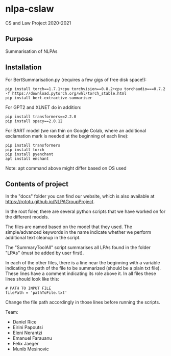 # nlpa-cslaw

CS and Law Project 2020-2021

## Purpose

Summarisation of NLPAs

## Installation

For BertSummarisation.py (requires a few gigs of free disk space!):

```[bash]
pip install torch==1.7.1+cpu torchvision==0.8.2+cpu torchaudio===0.7.2 -f https://download.pytorch.org/whl/torch_stable.html
pip install bert-extractive-summariser 
```

For GPT2 and XLNET do in addition:

```[bash]
pip install transformers==2.2.0
pip install spacy==2.0.12
```

For BART model (we ran thin on Google Colab, where an additional exclamation mark is needed at the beginning of each line):

```[bash]
pip install transformers
pip install torch
pip install pyenchant
apt install enchant
```

Note: apt command above might differ based on OS used

## Contents of project

In the "docs" folder you can find our website, which is also available at <https://rototu.github.io/NLPAGroupProject>.

In the root foler, there are several python scripts that we have worked on for the different models.

The files are named based on the model that they used. The simple/advanced keywords in the name indicate whether we perform additional text cleanup in the script.

The "SummaryToolAll" script summarises all LPAs found in the folder "LPAs" (must be added by user first).

In each of the other files, there is a line near the beginning with a variable indicating the path of the file to be summarized (should be a plain txt file). These lines have a comment indicating its role above it. In all files these lines should look like this:

```[python]
# PATH TO INPUT FILE
filePath = 'pathToFile.txt'
```

Change the file path accordingly in those lines before running the scripts.

Team:

- Daniel Rice
- Eirini Papoutsi
- Eleni Nerantzi
- Emanuel Farauanu
- Felix Jaeger
- Munib Mesinovic
